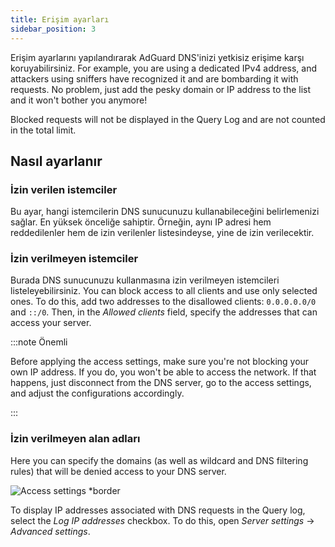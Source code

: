```yaml
---
title: Erişim ayarları
sidebar_position: 3
---
```


Erişim ayarlarını yapılandırarak AdGuard DNS'inizi yetkisiz erişime karşı koruyabilirsiniz. For example, you are using a dedicated IPv4 address, and attackers using sniffers have recognized it and are bombarding it with requests. No problem, just add the pesky domain or IP address to the list and it won't bother you anymore!

Blocked requests will not be displayed in the Query Log and are not counted in the total limit.

## Nasıl ayarlanır

### İzin verilen istemciler

Bu ayar, hangi istemcilerin DNS sunucunuzu kullanabileceğini belirlemenizi sağlar. En yüksek önceliğe sahiptir. Örneğin, aynı IP adresi hem reddedilenler hem de izin verilenler listesindeyse, yine de izin verilecektir.

### İzin verilmeyen istemciler

Burada DNS sunucunuzu kullanmasına izin verilmeyen istemcileri listeleyebilirsiniz. You can block access to all clients and use only selected ones. To do this, add two addresses to the disallowed clients: `0.0.0.0.0/0` and `::/0`. Then, in the _Allowed clients_ field, specify the addresses that can access your server.

:::note Önemli

Before applying the access settings, make sure you're not blocking your own IP address. If you do, you won't be able to access the network. If that happens, just disconnect from the DNS server, go to the access settings, and adjust the configurations accordingly.

:::

### İzin verilmeyen alan adları

Here you can specify the domains (as well as wildcard and DNS filtering rules) that will be denied access to your DNS server.

![Access settings \*border](https://cdn.adtidy.org/content/release_notes/dns/v2-5/AS-en.png)

To display IP addresses associated with DNS requests in the Query log, select the _Log IP addresses_ checkbox. To do this, open _Server settings_ → _Advanced settings_.
